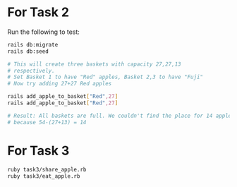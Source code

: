 # For Task 2

Run the following to test:

```bash
rails db:migrate
rails db:seed

# This will create three baskets with capacity 27,27,13
# respectively.
# Set Basket 1 to have "Red" apples, Basket 2,3 to have "Fuji"
# Now try adding 27+27 Red apples

rails add_apple_to_basket["Red",27]
rails add_apple_to_basket["Red",27]

# Result: All baskets are full. We couldn't find the place for 14 apples
# because 54-(27+13) = 14
```

# For Task 3

```bash
ruby task3/share_apple.rb
ruby task3/eat_apple.rb
```
